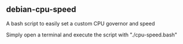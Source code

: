 ## debian-cpu-speed
A bash script to easily set a custom CPU governor and speed

Simply open a terminal and execute the script with "./cpu-speed.bash"

